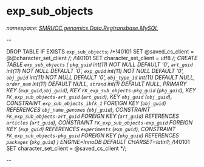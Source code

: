 ﻿# exp_sub_objects
_namespace: [SMRUCC.genomics.Data.Regtransbase.MySQL](./index.md)_

--
 
 DROP TABLE IF EXISTS `exp_sub_objects`;
 /*!40101 SET @saved_cs_client = @@character_set_client */;
 /*!40101 SET character_set_client = utf8 */;
 CREATE TABLE `exp_sub_objects` (
 `pkg_guid` int(11) NOT NULL DEFAULT '0',
 `art_guid` int(11) NOT NULL DEFAULT '0',
 `exp_guid` int(11) NOT NULL DEFAULT '0',
 `obj_guid` int(11) NOT NULL DEFAULT '0',
 `obj_type_id` int(11) DEFAULT NULL,
 `order_num` int(11) DEFAULT NULL,
 `strand` int(1) DEFAULT NULL,
 PRIMARY KEY (`exp_guid`,`obj_guid`),
 KEY `FK_exp_sub_objects-pkg_guid` (`pkg_guid`),
 KEY `FK_exp_sub_objects-art_guid` (`art_guid`),
 KEY `obj_guid` (`obj_guid`),
 CONSTRAINT `exp_sub_objects_ibfk_1` FOREIGN KEY (`obj_guid`) REFERENCES `obj_name_genomes` (`obj_guid`),
 CONSTRAINT `FK_exp_sub_objects-art_guid` FOREIGN KEY (`art_guid`) REFERENCES `articles` (`art_guid`),
 CONSTRAINT `FK_exp_sub_objects-exp_guid` FOREIGN KEY (`exp_guid`) REFERENCES `experiments` (`exp_guid`),
 CONSTRAINT `FK_exp_sub_objects-pkg_guid` FOREIGN KEY (`pkg_guid`) REFERENCES `packages` (`pkg_guid`)
 ) ENGINE=InnoDB DEFAULT CHARSET=latin1;
 /*!40101 SET character_set_client = @saved_cs_client */;
 
 --




